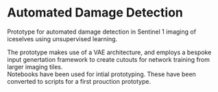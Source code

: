 # Automated Damage Detection
Prototype for automated damage detection in Sentinel 1 imaging of iceselves using unsupervised learning.

The prototype makes use of a VAE architecture, and employs a bespoke input genertation framework  to create cutouts for network training from larger imaging tiles.  
Notebooks have been used for intial prototyping. These have been converted to scripts for a first prouction prototype. 
